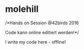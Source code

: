 # molehill
/*Hands on Session @42birds 2016

Code kann online editiert werden!*/

I write my code here - offline!
